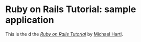 # Ruby on Rails Tutorial: sample application

This is the d
the [*Ruby on Rails Tutorial*](http://railstutorial.org/)
by [Michael Hartl](http://michaelhartl.com/).
